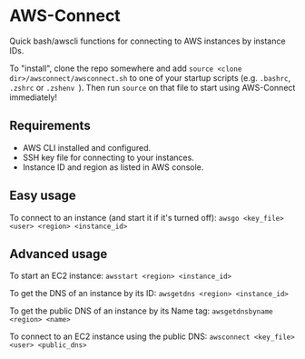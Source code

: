 # AWS-Connect
Quick bash/awscli functions for connecting to AWS instances by instance IDs.

To "install", clone the repo somewhere and add `source <clone dir>/awsconnect/awsconnect.sh` to one of your startup scripts (e.g. `.bashrc`, `.zshrc` or `.zshenv `). Then run `source` on that file to start using AWS-Connect immediately!

## Requirements
- AWS CLI installed and configured.
- SSH key file for connecting to your instances.
- Instance ID and region as listed in AWS console.

## Easy usage

To connect to an instance (and start it if it's turned off):
`awsgo <key_file> <user> <region> <instance_id>`

## Advanced usage

To start an EC2 instance:
`awsstart <region> <instance_id>`

To get the DNS of an instance by its ID:
`awsgetdns <region> <instance_id>`

To get the public DNS of an instance by its Name tag:
`awsgetdnsbyname <region> <name>`

To connect to an EC2 instance using the public DNS:
`awsconnect <key_file> <user> <public_dns>`
